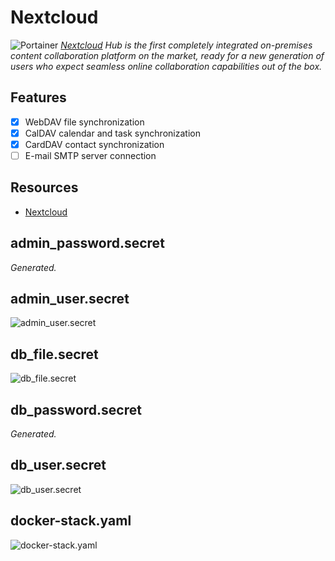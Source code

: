 # Nextcloud

![Portainer](https://upload.wikimedia.org/wikipedia/commons/thumb/6/60/Nextcloud_Logo.svg/1280px-Nextcloud_Logo.svg.png ':size=96px') *[Nextcloud] Hub is the first completely integrated on-premises content collaboration platform on the market, ready for a new generation of users who expect seamless online collaboration capabilities out of the box.*

## Features

- [X] WebDAV file synchronization
- [X] CalDAV calendar and task synchronization
- [X] CardDAV contact synchronization
- [ ] E-mail SMTP server connection

## Resources

- [Nextcloud]

[Nextcloud]: https://nextcloud.com/

## admin_password.secret

*Generated.*

## admin_user.secret

![admin_user.secret](./admin_user.secret ':include')

## db_file.secret

![db_file.secret](./db_file.secret ':include')

## db_password.secret

*Generated.*

## db_user.secret

![db_user.secret](./db_user.secret ':include')

## docker-stack.yaml

![docker-stack.yaml](./docker-stack.yaml ':include')
